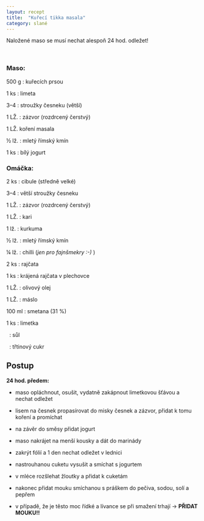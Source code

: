 ```yaml
---
layout: recept
title:  "Kuřecí tikka masala"
category: slané
---
```


Naložené maso se musí nechat alespoň 24 hod. odležet!

<br>

<div class="ingredience" markdown="1">

### Maso: 

500 g
: kuřecích prsou

1 ks
: limeta

3–4
: stroužky česneku (větší)

1 LŽ.
: zázvor (rozdrcený čerstvý)

1 LŽ.
koření masala

½ lž.
: mletý římský kmín

1 ks
: bílý jogurt

### Omáčka:

2 ks
: cibule (středně velké)

3–4
: větší stroužky česneku

1 LŽ.
: zázvor (rozdrcený čerstvý)

1 LŽ.
: kari

1 lž.
: kurkuma

½ lž.
: mletý římský kmín

¼ lž.
: chilli (*jen pro fajnšmekry :-)* )

2 ks
: rajčata

1 ks
: krájená rajčata v plechovce

1 LŽ.
: olivový olej

1 LŽ.
: máslo

100 ml
: smetana (31 %)

1 ks
: limetka

&nbsp;
: sůl

&nbsp;
: třtinový cukr

</div>

## Postup

<div class="postup" markdown="1">  

**24 hod. předem:**
- maso opláchnout, osušit, vydatně zakápnout limetkovou šťávou a nechat odležet
- lisem na česnek propasírovat do misky česnek a zázvor, přidat k tomu koření a promíchat
- na závěr do směsy přidat jogurt
- maso nakrájet na menší kousky a dát do marinády
- zakrýt fólií a 1 den nechat odležet v lednici

- nastrouhanou cuketu vysušit a smíchat s jogurtem
- v mléce rozšlehat žloutky a přidat k cuketám
- nakonec přidat mouku smíchanou s práškem do pečiva, sodou, solí a pepřem
- v případě, že je těsto moc řídké a lívance se při smažení trhají → **PŘIDAT MOUKU!!**
     
</div>
